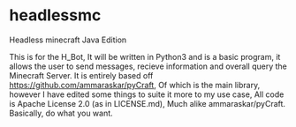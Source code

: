 # headlessmc
Headless minecraft Java Edition

This is for the H_Bot, It will be written in Python3 and is a basic program, it allows the user to send messages, recieve information and overall query the Minecraft Server. It is entirely based off https://github.com/ammaraskar/pyCraft, Of which is the main library, however I have edited some things to suite it more to my use case, All code is Apache License 2.0 (as in LICENSE.md), Much alike ammaraskar/pyCraft. Basically, do what you want.
